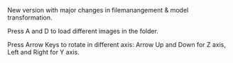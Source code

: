 New version with major changes in filemanangement & model transformation.

Press A and D to load different images in the folder.

Press Arrow Keys to rotate in different axis: Arrow Up and Down for Z axis, Left and Right for Y axis.
